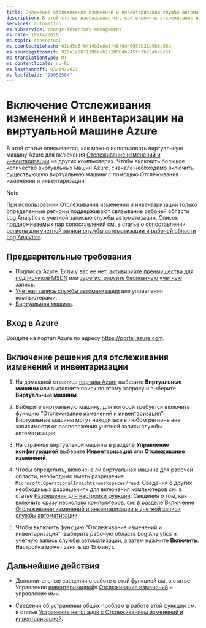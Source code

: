 ```yaml
---
title: Включение отслеживания изменений и инвентаризации службы автоматизации Azure на виртуальной машине Azure
description: В этой статье рассказывается, как включить отслеживание изменений и инвентаризацию на виртуальной машине Azure.
services: automation
ms.subservice: change-inventory-management
ms.date: 10/14/2020
ms.topic: conceptual
ms.openlocfilehash: 61b45d6f6414b1e8e1f48f6d46957b21b9b8c58b
ms.sourcegitcommit: 910a1a38711966cb171050db245fc3b22abc8c5f
ms.translationtype: MT
ms.contentlocale: ru-RU
ms.lasthandoff: 03/19/2021
ms.locfileid: "99052504"
---
```

# <a name="enable-change-tracking-and-inventory-from-an-azure-vm"></a>Включение Отслеживания изменений и инвентаризации на виртуальной машине Azure

В этой статье описывается, как можно использовать виртуальную машину Azure для включения [Отслеживание изменений и инвентаризации](overview.md) на других компьютерах. Чтобы включить большое количество виртуальных машин Azure, сначала необходимо включить существующую виртуальную машину с помощью Отслеживания изменений и инвентаризации.

> [!NOTE]
> При использовании Отслеживания изменений и инвентаризации только определенные регионы поддерживают связывание рабочей области Log Analytics с учетной записью службы автоматизации. Список поддерживаемых пар сопоставлений см. в статье о [сопоставлении региона для учетной записи службы автоматизации и рабочей области Log Analytics](../how-to/region-mappings.md).

## <a name="prerequisites"></a>Предварительные требования

* Подписка Azure. Если у вас ее нет, [активируйте преимущества для подписчиков MSDN](https://azure.microsoft.com/pricing/member-offers/msdn-benefits-details/) или [зарегистрируйте бесплатную учетную запись](https://azure.microsoft.com/free/?WT.mc_id=A261C142F).
* [Учетная запись службы автоматизации](../automation-security-overview.md) для управления компьютерами.
* [Виртуальная машина](../../virtual-machines/windows/quick-create-portal.md).

## <a name="sign-in-to-azure"></a>Вход в Azure

Войдите на портал Azure по адресу https://portal.azure.com.

## <a name="enable-change-tracking-and-inventory"></a>Включение решения для отслеживания изменений и инвентаризации

1. На домашней странице [портала Azure](https://portal.azure.com) выберите **Виртуальные машины** или выполните поиск по этому запросу и выберите **Виртуальные машины**.

2. Выберите виртуальную машину, для которой требуется включить функцию "Отслеживание изменений и инвентаризация". Виртуальные машины могут находиться в любом регионе вне зависимости от расположения учетной записи службы автоматизации.

3. На странице виртуальной машины в разделе **Управление конфигурацией** выберите **Инвентаризация** или **Отслеживание изменений**.

4. Чтобы определить, включена ли виртуальная машина для рабочей области, необходимо иметь разрешение `Microsoft.OperationalInsights/workspaces/read`. Сведения о других необходимых разрешениях для включения компьютеров см. в статье [Разрешения для настройки функции](../automation-role-based-access-control.md#feature-setup-permissions). Сведения о том, как включить сразу несколько компьютеров, см. в разделе [Включение Отслеживания изменений и инвентаризации в учетной записи службы автоматизации](enable-from-automation-account.md).

5. Чтобы включить функцию "Отслеживание изменений и инвентаризация", выберите рабочую область Log Analytics и учетную запись службы автоматизации, а затем нажмите **Включить**. Настройка может занять до 15 минут.

## <a name="next-steps"></a>Дальнейшие действия

* Дополнительные сведения о работе с этой функцией см. в статье Управление [инвентаризацией](manage-inventory-vms.md)в [Отслеживание изменений](manage-change-tracking.md) и управление ими.

* Сведения об устранении общих проблем в работе этой функции см. в статье [Устранение неполадок с Отслеживанием изменений и инвентаризацией](../troubleshoot/change-tracking.md).